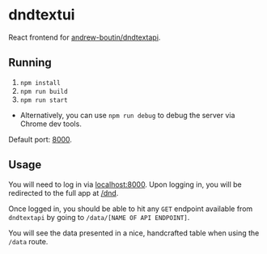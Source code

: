 # dndtextui

React frontend for [andrew-boutin/dndtextapi](https://github.com/andrew-boutin/dndtextapi).

## Running
1. `npm install`
2. `npm run build`
3. `npm run start`
  * Alternatively, you can use `npm run debug` to debug the server via Chrome dev tools.

Default port: [8000](http://localhost:8000).

## Usage
You will need to log in via [localhost:8000](http://localhost:8000). Upon logging in, you will be redirected to the full app at [/dnd](http://localhost:8000/dnd).

Once logged in, you should be able to hit any `GET` endpoint available from `dndtextapi` by going to `/data/[NAME OF API ENDPOINT]`.

You will see the data presented in a nice, handcrafted table when using the `/data` route.
